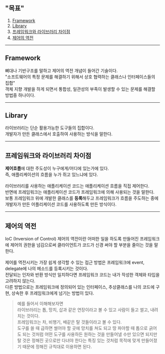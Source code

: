## "목표" <br>
1. [Framework](#framework-)
2. [Library](#library-)
3. [프레임워크와 라이브러리 차이점](#프레임워크와-라이브러리-차이점-)
4. [제어의 역전](#제어의-역전-)

---
## Framework <br>

뼈대나 기반구조를 말하고 제어의 역전 개념이 들어간 기술이다. <br>
"소프트웨어의 특정 문제를 해결하기 위해서 상호 협력하는 클래스나 인터페이스들의 집합" <br>
객체 지향 개발을 하게 되면서 통합성, 일관성의 부족이 발생할 수 있는 문제를 해결할 방법중 하나이다. <br>

---
## Library <br>

라이브러리는 단순 활용가능한 도구들의 집합이다. <br>
개발자가 만든 클래스에서 호출하여 사용하는 방식을 말한다. <br>

---
## 프레임워크와 라이브러리 차이점 <br>

**제어흐름**에 대한 주도성이 누구에게/어디에 있는가에 있다. <br>
즉, 애플리케이션의 흐름을 누가 쥐고 있느냐에 있다. <br>
<br>
라이브러리를 사용하는 애플리케이션 코드는 애플리케이션 흐름을 직접 제어한다. <br>
반면에 프레임워크는 애플리케이션 코드가 프레임워크에 의해 사용되는 것을 말한다. <br>
보통 프레임워크 위에 개발한 클래스를 **등록**해두고 프레임워크가 흐름을 주도하는 중에 개발자가 만든 어플리케이션 코드를 사용하도록 만든 방식이다. <br>

---
## 제어의 역전 <br>

IoC (Inversion of Control) 제어의 역전이란 어떠한 일을 하도록 만들어진 프레임워크에 제어의 권한을 넘김으로써 클라이언트가 코드가 신경 써야 할 부분을 줄이는 것을 말한다. <br>
<br>
제어를 역전시키는 가장 쉽게 생각할 수 있는 접근 방법은 프레임워크에 event, delegate에 나의 메소드를 등록시키는 것이다. <br>
전달되는 인자와 반환 방식만 일치하다면 프레임워크 코드는 내가 작성한 객체와 타입을 고려하지 않는다. <br>
다른 방법으로는 프레임워크에 정의되어 있는 인터페이스, 추상클래스를 나의 코드에 구현, 상속한 후 프레임워크에게 넘기는 방법이 있다. <br>

> 예를 들어서 이해해보자면 <br> 라이브러리는 톱, 망치, 삽과 같은 연장이라고 볼 수 있고 사람이 들고 썰고, 내려치는 것이다. <br> 프레임워크는 차, 비행기, 배같은 탈 것들이라고 볼 수 있다. <br> 도구를 쓸 때 급하면 썰어야 할 곳에 망치를 쳐도 되고 땅 파야할 때 톱으로 긁어도 되는 것처럼 어떤 도구를 사용하든 원하는 것을 만들어낼 수만 있으면 되지만 <br> 탈 것은 정해진 곳으로만 다녀야 한다는 특징 있는 것처럼 목적에 맞게 만들어졌기 때문에 정해진 규칙대로 이용하면 된다.

